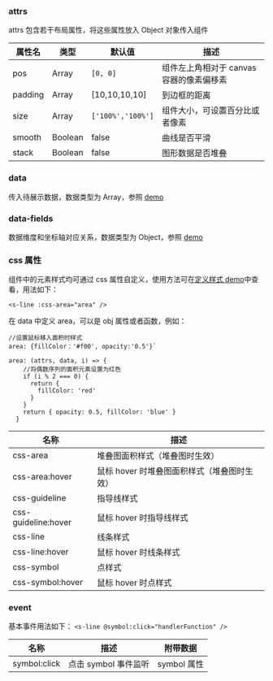 ### attrs

attrs 包含若干布局属性，将这些属性放入 Object 对象传入组件

| 属性名  | 类型    | 默认值            | 描述                                     |
| ------- | ------- | ----------------- | ---------------------------------------- |
| pos     | Array   | `[0, 0]`          | 组件左上角相对于 canvas 容器的像素偏移素 |
| padding | Array   | [10,10,10,10]     | 到边框的距离                             |
| size    | Array   | `['100%','100%']` | 组件大小，可设置百分比或者像素           |
| smooth  | Boolean | false             | 曲线是否平滑                             |
| stack   | Boolean | false             | 图形数据是否堆叠                         |

### data

传入待展示数据，数据类型为 Array，参照 [demo](#/demo/line/default)

### data-fields

数据维度和坐标轴对应关系，数据类型为 Object，参照 [demo](#/demo/line/default)

### css 属性

组件中的元素样式均可通过 css 属性自定义，使用方法可在[定义样式 demo](#/demo/line/style)中查看，用法如下：

`<s-line :css-area="area" />`

在 data 中定义 area，可以是 obj 属性或者函数，例如：

```
//设置鼠标移入面积时样式
area: {fillColor：'#f00', opacity:'0.5'}`

area: (attrs, data, i) => {
    //将偶数序列的面积元素设置为红色
    if (i % 2 === 0) {
      return {
        fillColor: 'red'
      }
    }
    return { opacity: 0.5, fillColor: 'blue' }
  }
```

| 名称                | 描述                                        |
| ------------------- | ------------------------------------------- |
| css-area            | 堆叠图面积样式（堆叠图时生效）              |
| css-area:hover      | 鼠标 hover 时堆叠图面积样式（堆叠图时生效） |
| css-guideline       | 指导线样式                                  |
| css-guideline:hover | 鼠标 hover 时指导线样式                     |
| css-line            | 线条样式                                    |
| css-line:hover      | 鼠标 hover 时线条样式                       |
| css-symbol          | 点样式                                      |
| css-symbol:hover    | 鼠标 hover 时点样式                         |

### event

基本事件用法如下：
`<s-line @symbol:click="handlerFunction" />`

| 名称         | 描述                 | 附带数据    |
| ------------ | -------------------- | ----------- |
| symbol:click | 点击 symbol 事件监听 | symbol 属性 |
